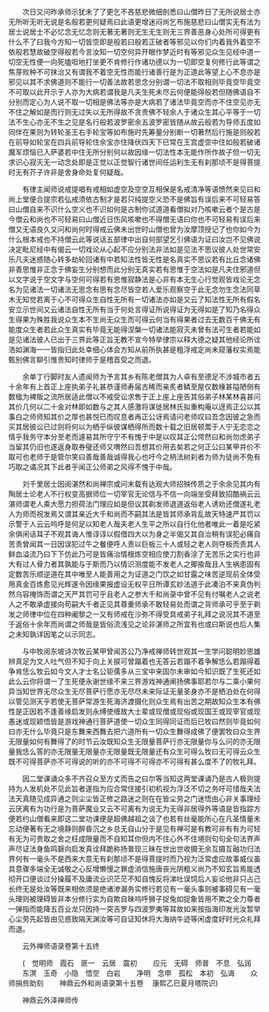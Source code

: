 <!-- { "loadSidebar": true } -->
　　次日又问昨承师示犹未了了更乞不吝慈悲微细剖悉曰山僧昨日了无所说居士亦无所听无听无说是名般若更何疑焉曰此语更增迷闷尚乞布施慈悲曰山僧实无有法为居士说居士不必忆念无忆念则无著无著则无生无生则无三界善恶身心处所可得更有什么不了曰我今方知一切皆空即是般若曰般若正破者等邪见以你们内着我外着空不依般若慧故破空得般若今言汝知一切空何异开眼作梦近时有等邪见众生见经中道一切空无性便一向死嗑呾地打坐更不肯修行作诸功德以为一切即空复何修行此等谓之焦芽败种不可抹治又有谓我不着空无性而能行诸善行是为正道此等望上心不息亦是邪见以其不求佛道则不能行一切善法故若思念分别谓一切法不取相则毕竟空毕竟空不可取以此开示于人亦为大病若谓我是凡夫生死未尽云何便能得般若但随佛语自不分别而定心为人说不取一切相是佛法等亦是大病若了诸法毕竟空而亦不住空见亦无不住之解如是而行则无过失以无所得故不贪贵佛不轻余人于诸众生其心平等于一切法不生心亦无不生之见是名行般若波罗密余五波罗密皆随从故云般若为导师五度如同伴在果则为转轮圣王右手轮宝等如布施时先筹量分别断一切著然后行施是则般若在前导如轮宝在四兵前导轮住余宝亦住降伏四天下已常在王宫虚空中住如般若破诸魔军烦恼已入萨婆若中住无所分别何以故因缘一切法性本无能作所作故子但一切无求识心寂灭无一动念处即是正觉以正觉智行诸世间任运利生无有刹那顷不是得菩提时无有芥子许非是舍身命处复何疑哉。

　　有律主闻师说戒提唱有戒相如虚空及空空互相保是名戒清净等语愤然来见曰和尚上堂便合提宗若弘戒须依古制才是若只纯提空义恐不是佛旨有误后来不可轻易答曰山僧自来不识什么空义也不识如何是古制你试道道看僧拟对乃咳嗽云者个是古是今僧云和尚也不可轻易曰山僧近日伤风咳嗽也不得僧无语曰你也不可轻易有误后来僧又无语良久又问和尚何时得戒云佛未出世时山僧也曾为汝摩顶授记了也你如今为什么根本戒也不持僧云此等说话五部律中出自何部望乞引佛语为证曰汝岂不见佛说决定毗尼经中有偈云一切戏论从心起不应分别法非法如是见法不思议彼人处世常安乐凡夫迷惑随心转多劫轮回诸有中若知法性皆无性是名真实不思议若有比丘念诸佛非善思惟非正念于佛妄生分别想而此分别无真实若有思惟于空法如是凡夫住邪道但以文字说于空文字与空何可得若有思惟寂静法是心非有本无生心行觉观皆戏论无念名为见诸法一切诸法无思念有思有念尽皆空若人爱乐观察空于此无念勿生念法同草木无知觉若离于心不可得众生自性无所有一切诸法亦如是又云了知法性无所有假名安立示世间又云诸法自性无所有当于何处言得证所说得证为无得如是了知乃名得众生得果为殊胜我说众生本不生尚无众生而可得云何当有得果者过去无数百千佛无有能度众生者若此众生真实有毕竟无能得涅槃一切诸法能寂灭未曾有法可生者若能如是见诸法彼人已出于三界此等正旨无教不宣今特举律宗以释大德之疑其他经论所诠浩如渊海一一皆指归此处幸细心体会方知从前所执甚是粗浮戒定尚未窥藩权实焉能甄别佛言聊引惟贵知时律师于是稽首受之而退。

　　余单丁行脚时友人遗闻师为予言其乡有陈老僧其为人卓有至德足不涉城市者五十余年有上首正上座执弟子礼甚恭谨师寿届古稀而亲炙者鳞至屋仅数椽甚隘陋侧有数楹为裨贩之流所居适此僧以不戒受讼求售于正上座上座告其俗弟子林某林喜甚问其价几何以二十金对林即如数与之其人感激将谋徙居林氏拟重构庵以迓焉正公以其事白之师师知其价之厚也甚悦已而叹息者再正公讶焉请问老师叹曰吾念因彼之急而买其居彼讼已过则将何以为栖乎纵彼谋栖得所而数十载之旧居顿鬻于人宁无恋恋之情乎我务守本分至老而遽易其所守宁不有愧于中是以叹耳正公愕然曰和尚勿虑弟子当留其仍旧也遂返身取券璧还师又喟然曰吾想其价用去矣若之何正公曰某甲并价不取可也老师于是管尔笑曰善哉善哉诚得我心也吁今之柄法树刹者为师为徒尚不免有巧取之谲况其下此者乎闻正公师弟之风得不愧于中哉。

　　刘千里居士因阅湛然和尚禅宗或问末载有达观大师招殃传质之于余余见其内有陶居士论老人不行权变高据师位一切宰官无论信与不信一向端坐受拜致招酷祸云云湛师谓老人乘大愿力担荷法门理应如是但议其剃发师退道返俗老人诱劝还僧遂礼老人为师而祝发焉又谓其亲近大千和尚而不嗣其法是皆其师承背乱故天特速严其罚以示警于人云云呜呼是何足以知老人哉夫老人生平之所以自行化他者唯此一着是吃紧余俱闲话耳子不观其诲人惟谆谆以假借四大以为身之半偈又其自治稍有误犯必痛自苦责曾闻其一日因误犯过午之餐便呼人责以巨板三十人或轻之老人则夺板而责其人鲜血溢流乃曰下下仿此乃可是皆痛治情根炼空相应使刀割香涂了无苦乐之实行也非大有过人骨力者其孰能与于斯而乃以情识测度能不发老人之揶揄哉且人生祸患固有定数苦乐顺逆道在其中唯至人能善用之为证道之门饮之如甘露之味苦逆现前全体受用真金百炼愈见光辉遂令因缘果报虚设无权平日所谭玄妙法道于此凑泊不来真伪判然乌容掩饰而谓之天严其罚可乎且老人之参大千和尚录中曾不见有付嘱老人之说老人之不敢承虚接向苟嗣大千者正见其尊重师承不敢轻易处而谓之背师承可乎至于剃发之师律中位在四种阇黎之一又有师戒在沙弥不得受具戒弟子礼拜之说况其不道至于返俗十余年而尚谓之师哉是皆俗流浅见之论非湛师之所宜有也或曰斯说也后人集之未知孰详因笔之以示同志。

　　与中牧阅东坡诗次牧云某甲曾闻苏公乃净戒禅师转世观其一生学问聪明妙思雄辨真足为文人吐气但不知于向上关捩可曾蹋着也无答云若蹋不着争解恁么若蹋得着争肯恁么牧云如今文人才士名公钜儒多从三宝中来固尔未审如今知识既了生死还如此么云你将谓一了生死便永谢世缘不来三界游戏神通阐扬佛事耶若尔与二乘小果何异当知世界无尽众生无尽菩萨行愿亦无尽尽未来际证无量圣身亦不是栖泊处在何得以管见测天乎若使无菩萨常游生死海济渡摄化则众生焉有出苦之期故知众生本有佛性是正因若不逢善缘启发则永缚使缠故大士辈或现僧或现俗或现国王或现宰官或现愚迷或现颖悟皆是游戏神通行菩萨道使一切众生同得同证而后已牧曰然则毕竟如何曰亦无什么毕竟只是东舞来西舞去把六道所有一切众生舞得成佛了便罢牧曰众生界无限量如何有舞得了的时节云汝既知众生无限量菩萨行亦无限量你与么问的亦无限量我恁么答的亦无限量无限量亦无限量既无限量还有众生可得么牧曰无可得云众生既不可得菩萨亦不可得说的听的亦不可得不可得亦不可得有甚么度不了的牧礼拜。

　　因二堂课诵众多不齐召众至方丈而告之曰尔等当知这两堂课诵乃是古人极则提持为人发机处不见此旨者遂指为应合常住接引初机视为浮泛不切之务吁可惜哉夫法法天真随见成异通之则尘尘皆正修之路迷之则在在皆尘劳之门迷悟由心非关事理经云厌离有为功行是为菩萨魔业又云不可离有为说无为无得非居得外等语是皆指踪方便若约山僧看来即这二堂功课便是超佛越祖之谈了也若有丝毫能所心在凡圣情量未忘动便著有无之境静则醉昏沉之乡总无自山分于是见有禅可是有教可非有有为可轻有无为可贵取之舍之枉成限量而不自知耳你但内不住心外不住境则句句全句法界声声尽证法身鱼鸣磬向启发真诠拜跪称扬普现三昧在世出世收摄无余互摄互融功归法界何有一毫头不是西来大意无有刹那顷不是得菩提时而乃视为泛常虚应故事威仪虽具意骤多端全无诚敬之心反增懒慢之罪虚消信施唐丧光阴粗义尚乃不知玄旨焉能透彻开口便谈过分操履不及庸流业识茫茫不知自愧反将涕吐误饲后人妄论他非只占己长终无是处汝等既来相依须是绝诸渗漏务实修行若见有一毫头事则被事碍见有一毫头理则被理碍皆非本分修行实为自欺自昧呜呼狮子捉兔如捉象皆用不欺之全力尊者一弹指而能降五百业龙只因持一突吉罗与四波罗夷等耳故如来按指海印发光汝暂举心尘劳先起皆由见惑致隔天渊汝等可自证知休将大海纳牛迹等闲虚度好时光众礼拜而退。

　　云外禅师语录卷第十五终

　　(　觉明师　霞石　匪一　云居　震初
　　应元　无碍　师普　不息　弘润
　　东溟　玉奇　小隐　悟空　白岩
　　净明　念申　孤松　本初　弘诲
　　众师捐赀助刻
　　神鼎云外和尚语录第十五卷
　康熙乙巳夏月塔院识)

　　神鼎云外泽禅师传

